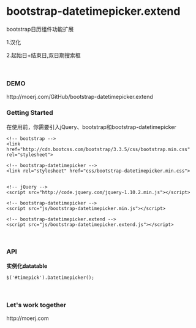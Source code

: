 # bootstrap-datetimepicker.extend
bootstrap日历组件功能扩展

<p>1.汉化</p>
<p>2.起始日+结束日,双日期搜索框</p>

<br>

<h3>DEMO</h3>
http://moerj.com/GitHub/bootstrap-datetimepicker.extend

<br>

<h3>Getting Started</h3>
在使用前，你需要引入jQuery、bootstrap和bootstrap-datetimepicker


	<!-- bootstrap -->
	<link href="http://cdn.bootcss.com/bootstrap/3.3.5/css/bootstrap.min.css" rel="stylesheet">

	<!-- bootstrap-datetimepicker -->
	<link rel="stylesheet" href="css/bootstrap-datetimepicker.min.css">


	<!-- jQuery -->
	<script src="http://code.jquery.com/jquery-1.10.2.min.js"></script>
	
	<!-- bootstrap-datetimepicker -->
	<script src="js/bootstrap-datetimepicker.min.js"></script>

	<!-- bootstrap-datetimepicker.extend -->
	<script src="js/bootstrap-datetimepicker.extend.js"></script>

<br>

<h3>API</h3>

<b>实例化datatable</b>

	$('#timepick').Datetimepicker();

<br>
<h3>Let's work together</h3>
http://moerj.com
